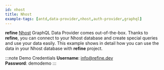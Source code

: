 ```yaml
---
id: nhost
title: Nhost
example-tags: [antd,data-provider,nhost,auth-provider,graphql]
---
```

**refine** [Nhost](https://nhost.io/) GraphQL Data Provider comes out-of-the-box. Thanks to **refine**, you can connect to your Nhost database and create special queries and use your data easily. This example shows in detail how you can use the data in your Nhost database with **refine** project.

:::note Demo Credentials
**Username**: info@refine.dev  
**Password**: demodemo
:::

<CodeSandboxExample path="data-provider-nhost" />
